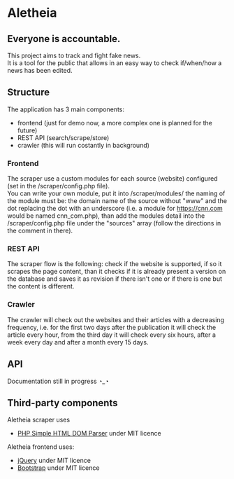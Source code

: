 # Aletheia
## Everyone is accountable.

This project aims to track and fight fake news.   
It is a tool for the public that allows in an easy way to check if/when/how a news has been edited.

## Structure

The application has 3 main components:
* frontend (just for demo now, a more complex one is planned for the future)
* REST API (search/scrape/store)
* crawler (this will run costantly in background)  

### Frontend

The scraper use a custom modules for each source (website) configured (set in the /scraper/config.php file).  
You can write your own module, put it into /scraper/modules/ the naming of the module must be: the domain name of the source without "www" and the dot replacing the dot with an underscore (i.e. a module for https://cnn.com would be named cnn_com.php), than add the modules detail into the /scraper/config.php file under the "sources" array (follow the directions in the comment in there).

### REST API

The scraper flow is the following: check if the website is supported, if so it scrapes the page content, than it checks if it is already present a version on the database and saves it as revision if there isn't one or if there is one but the content is different.

### Crawler

The crawler will check out the websites and their articles with a decreasing frequency, i.e. for the first two days after the publication it will check the article every hour, from the third day it will check every six hours, after a week every day and after a month every 15 days.

## API

Documentation still in progress ◔_◔

## Third-party components

Aletheia scraper uses  
* [PHP Simple HTML DOM Parser](https://simplehtmldom.sourceforge.io/docs/) under MIT licence  

Aletheia frontend uses:  
* [jQuery](https://jquery.org/license/) under MIT licence  
* [Bootstrap](https://getbootstrap.com/docs/4.0/about/license/) under MIT licence  
